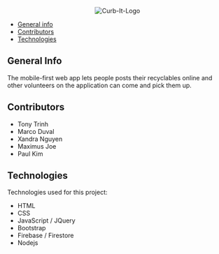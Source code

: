 <p align="center"><img src="https://user-images.githubusercontent.com/42010884/117746104-b39a4080-b1c0-11eb-98cd-ef882efc341d.png" alt="Curb-It-Logo"></p>

- [General info](#general-info)
- [Contributors](#contributors)
- [Technologies](#technologies)

## General Info
The mobile-first web app lets people posts their recyclables online and other volunteers on the application can come and pick them up.

## Contributors
- Tony Trinh
- Marco Duval
- Xandra Nguyen
- Maximus Joe
- Paul Kim

## Technologies
Technologies used for this project:
* HTML
* CSS
* JavaScript / JQuery
* Bootstrap 
* Firebase / Firestore
* Nodejs
